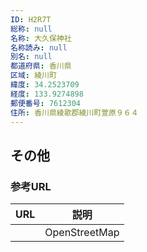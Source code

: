 ```yaml
---
ID: H2R7T
総称: null
名称: 大久保神社
名称読み: null
別名: null
都道府県: 香川県
区域: 綾川町
緯度: 34.2523709
経度: 133.9274898
郵便番号: 7612304
住所: 香川県綾歌郡綾川町萱原９６４
---
```


## その他

### 参考URL

| URL | 説明          |
| --- | ------------- |
|     | OpenStreetMap |
